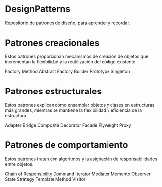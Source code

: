 # DesignPatterns
Repositorio de patrones de diseño, para aprender y recordar.



# Patrones creacionales
Estos patrones proporcionan mecanismos de creación de objetos que incrementan la flexibilidad y la reutilización del código existente.

Factory Method
Abstract Factory
Builder
Prototype
Singleton

# Patrones estructurales
Estos patrones explican cómo ensamblar objetos y clases en estructuras más grandes, mientras se mantiene la flexibilidad y eficiencia de la estructura.

Adapter
Bridge
Composite
Decorator
Facade
Flyweight
Proxy

# Patrones de comportamiento
Estos patrones tratan con algoritmos y la asignación de responsabilidades entre objetos.

Chain of Responsibility
Command
Iterator
Mediator
Memento
Observer
State
Strategy
Template Method
Visitor

